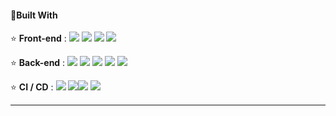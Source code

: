 #### 🔨Built With

⭐ **Front-end** :  <img src="https://img.shields.io/badge/Vue-3-61DAFB?style=flat-square&logo=Vue&logoColor=black"/> <img src="https://img.shields.io/badge/JavaScript-F7DF1E?style=flat-square&logo=JavaScript&logoColor=black"/> <img src="https://img.shields.io/badge/CSS3-1572B6?style=flat-square&logo=CSS3&logoColor=white"/> <img src="https://img.shields.io/badge/Font Awesome-339AF0?style=flat-square&logo=Font Awesome&logoColor=white"/>

⭐ **Back-end** : <img src="https://img.shields.io/badge/Java-8-007396?style=flat-square&logo=Java&logoColor=white"/> <img src="https://img.shields.io/badge/Spring-2.4.5-6DB33F?style=flat-square&logo=Spring&logoColor=white"/> <img src="https://img.shields.io/badge/Gradle-7.1.1-green?style=flat-square&logo=Gradle&logoColor=white"> <img src="https://img.shields.io/badge/MySQL-8.0.22-4479A1?style=flat-square&logo=MySQL&logoColor=white"/> <img src="https://img.shields.io/badge/Swagger-3.0.0-85EA2D?style=flat-square&logo=Swagger&logoColor=black"/>

⭐ **CI / CD** : <img src="https://img.shields.io/badge/Docker-2496ED?style=flat-square&logo=Docker&logoColor=white"/> <img src="https://img.shields.io/badge/GitLab-FCA121?style=flat-square&logo=GitLab&logoColor=black"/><img src="https://img.shields.io/badge/NGINX-269539?style=flat-square&logo=NGINX&logoColor=black"/> <img src="https://img.shields.io/badge/Jira-0052CC?style=flat-square&logo=Jira&logoColor=white"/>
___


